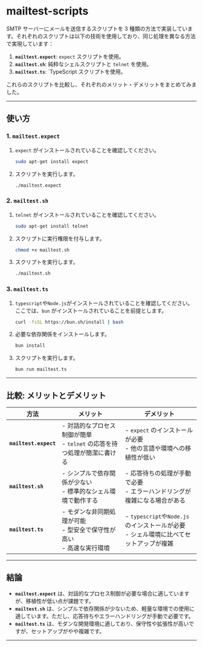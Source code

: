 # mailtest-scripts

SMTP サーバーにメールを送信するスクリプトを 3 種類の方法で実装しています。それぞれのスクリプトは以下の技術を使用しており、同じ処理を異なる方法で実現しています：

1. **`mailtest.expect`**: `expect` スクリプトを使用。
2. **`mailtest.sh`**: 純粋なシェルスクリプトと `telnet` を使用。
3. **`mailtest.ts`**: `TypeScript スクリプトを使用。

これらのスクリプトを比較し、それぞれのメリット・デメリットをまとめてみました。

---

## 使い方

### 1. `mailtest.expect`
1. `expect` がインストールされていることを確認してください。
   ```bash
   sudo apt-get install expect
   ```
2. スクリプトを実行します。
   ```bash
   ./mailtest.expect
   ```

### 2. `mailtest.sh`
1. `telnet` がインストールされていることを確認してください。
   ```bash
   sudo apt-get install telnet
   ```
2. スクリプトに実行権限を付与します。
   ```bash
   chmod +x mailtest.sh
   ```
3. スクリプトを実行します。
   ```bash
   ./mailtest.sh
   ```

### 3. `mailtest.ts`
1. `typescript`や`Node.js`がインストールされていることを確認してください。ここでは、`bun` がインストールされていることを前提とします。
   ```bash
   curl -fsSL https://bun.sh/install | bash
   ```
2. 必要な依存関係をインストールします。
   ```bash
   bun install
   ```
3. スクリプトを実行します。
   ```bash
   bun run mailtest.ts
   ```

---

## 比較: メリットとデメリット

| 方法                  | メリット                                                                  | デメリット                                                                 |
|-----------------------|---------------------------------------------------------------------------|----------------------------------------------------------------------------|
| **`mailtest.expect`** | - 対話的なプロセス制御が簡単<br>- `telnet` の応答を待つ処理が簡潔に書ける | - `expect` のインストールが必要<br>- 他の言語や環境への移植性が低い        |
| **`mailtest.sh`**     | - シンプルで依存関係が少ない<br>- 標準的なシェル環境で動作する            | - 応答待ちの処理が手動で必要<br>- エラーハンドリングが複雑になる場合がある |
| **`mailtest.ts`**     | - モダンな非同期処理が可能<br>- 型安全で保守性が高い<br>- 高速な実行環境  | - `typescript`や`Node.js` のインストールが必要<br>- シェル環境に比べてセットアップが複雑     |

---

## 結論

- **`mailtest.expect`** は、対話的なプロセス制御が必要な場合に適していますが、移植性が低い点が課題です。
- **`mailtest.sh`** は、シンプルで依存関係が少ないため、軽量な環境での使用に適しています。ただし、応答待ちやエラーハンドリングが手動で必要です。
- **`mailtest.ts`** は、モダンな開発環境に適しており、保守性や拡張性が高いですが、セットアップがやや複雑です。

---

